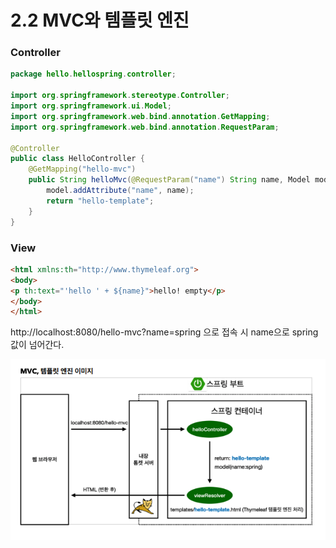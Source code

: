 # 2.2 MVC와 템플릿 엔진

### Controller

```java
package hello.hellospring.controller;

import org.springframework.stereotype.Controller;
import org.springframework.ui.Model;
import org.springframework.web.bind.annotation.GetMapping;
import org.springframework.web.bind.annotation.RequestParam;

@Controller
public class HelloController {
    @GetMapping("hello-mvc")
    public String helloMvc(@RequestParam("name") String name, Model model) {
        model.addAttribute("name", name);
        return "hello-template";
    }
}

```



### View

```html
<html xmlns:th="http://www.thymeleaf.org">
<body>
<p th:text="'hello ' + ${name}">hello! empty</p>
</body>
</html>
```



http://localhost:8080/hello-mvc?name=spring 으로 접속 시 name으로 spring 값이 넘어간다.



![image-20220126011248450](../images/image-20220126011248450.png)
